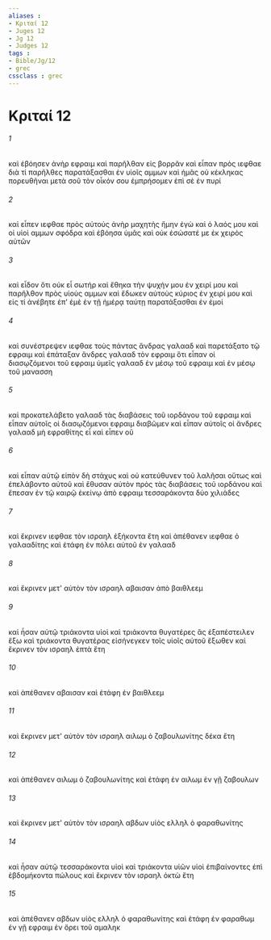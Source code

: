 ```yaml
---
aliases : 
- Κριταί 12
- Juges 12
- Jg 12
- Judges 12
tags : 
- Bible/Jg/12
- grec
cssclass : grec
---
```


# Κριταί 12

###### 1
καὶ ἐβόησεν ἀνὴρ εφραιμ καὶ παρῆλθαν εἰς βορρᾶν καὶ εἶπαν πρὸς ιεφθαε διὰ τί παρῆλθες παρατάξασθαι ἐν υἱοῖς αμμων καὶ ἡμᾶς οὐ κέκληκας πορευθῆναι μετὰ σοῦ τὸν οἶκόν σου ἐμπρήσομεν ἐπὶ σὲ ἐν πυρί
###### 2
καὶ εἶπεν ιεφθαε πρὸς αὐτούς ἀνὴρ μαχητὴς ἤμην ἐγὼ καὶ ὁ λαός μου καὶ οἱ υἱοὶ αμμων σφόδρα καὶ ἐβόησα ὑμᾶς καὶ οὐκ ἐσώσατέ με ἐκ χειρὸς αὐτῶν
###### 3
καὶ εἶδον ὅτι οὐκ εἶ σωτήρ καὶ ἔθηκα τὴν ψυχήν μου ἐν χειρί μου καὶ παρῆλθον πρὸς υἱοὺς αμμων καὶ ἔδωκεν αὐτοὺς κύριος ἐν χειρί μου καὶ εἰς τί ἀνέβητε ἐπ' ἐμὲ ἐν τῇ ἡμέρᾳ ταύτῃ παρατάξασθαι ἐν ἐμοί
###### 4
καὶ συνέστρεψεν ιεφθαε τοὺς πάντας ἄνδρας γαλααδ καὶ παρετάξατο τῷ εφραιμ καὶ ἐπάταξαν ἄνδρες γαλααδ τὸν εφραιμ ὅτι εἶπαν οἱ διασῳζόμενοι τοῦ εφραιμ ὑμεῖς γαλααδ ἐν μέσῳ τοῦ εφραιμ καὶ ἐν μέσῳ τοῦ μανασση
###### 5
καὶ προκατελάβετο γαλααδ τὰς διαβάσεις τοῦ ιορδάνου τοῦ εφραιμ καὶ εἶπαν αὐτοῖς οἱ διασῳζόμενοι εφραιμ διαβῶμεν καὶ εἶπαν αὐτοῖς οἱ ἄνδρες γαλααδ μὴ εφραθίτης εἶ καὶ εἶπεν οὔ
###### 6
καὶ εἶπαν αὐτῷ εἰπὸν δὴ στάχυς καὶ οὐ κατεύθυνεν τοῦ λαλῆσαι οὕτως καὶ ἐπελάβοντο αὐτοῦ καὶ ἔθυσαν αὐτὸν πρὸς τὰς διαβάσεις τοῦ ιορδάνου καὶ ἔπεσαν ἐν τῷ καιρῷ ἐκείνῳ ἀπὸ εφραιμ τεσσαράκοντα δύο χιλιάδες
###### 7
καὶ ἔκρινεν ιεφθαε τὸν ισραηλ ἑξήκοντα ἔτη καὶ ἀπέθανεν ιεφθαε ὁ γαλααδίτης καὶ ἐτάφη ἐν πόλει αὐτοῦ ἐν γαλααδ
###### 8
καὶ ἔκρινεν μετ' αὐτὸν τὸν ισραηλ αβαισαν ἀπὸ βαιθλεεμ
###### 9
καὶ ἦσαν αὐτῷ τριάκοντα υἱοὶ καὶ τριάκοντα θυγατέρες ἃς ἐξαπέστειλεν ἔξω καὶ τριάκοντα θυγατέρας εἰσήνεγκεν τοῖς υἱοῖς αὐτοῦ ἔξωθεν καὶ ἔκρινεν τὸν ισραηλ ἑπτὰ ἔτη
###### 10
καὶ ἀπέθανεν αβαισαν καὶ ἐτάφη ἐν βαιθλεεμ
###### 11
καὶ ἔκρινεν μετ' αὐτὸν τὸν ισραηλ αιλωμ ὁ ζαβουλωνίτης δέκα ἔτη
###### 12
καὶ ἀπέθανεν αιλωμ ὁ ζαβουλωνίτης καὶ ἐτάφη ἐν αιλωμ ἐν γῇ ζαβουλων
###### 13
καὶ ἔκρινεν μετ' αὐτὸν τὸν ισραηλ αβδων υἱὸς ελληλ ὁ φαραθωνίτης
###### 14
καὶ ἦσαν αὐτῷ τεσσαράκοντα υἱοὶ καὶ τριάκοντα υἱῶν υἱοὶ ἐπιβαίνοντες ἐπὶ ἑβδομήκοντα πώλους καὶ ἔκρινεν τὸν ισραηλ ὀκτὼ ἔτη
###### 15
καὶ ἀπέθανεν αβδων υἱὸς ελληλ ὁ φαραθωνίτης καὶ ἐτάφη ἐν φαραθωμ ἐν γῇ εφραιμ ἐν ὄρει τοῦ αμαληκ
